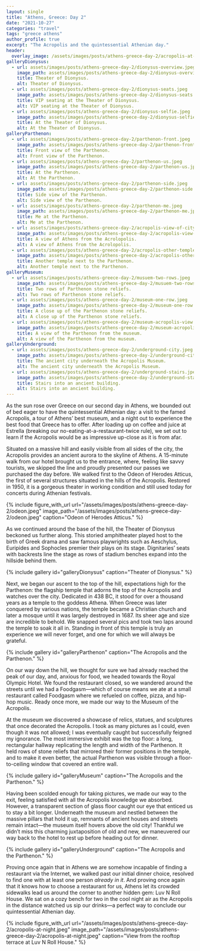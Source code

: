```yaml
---
layout: single
title: "Athens, Greece: Day 2"
date: "2021-10-27"
categories: "travel"
tags: "greece athens"
author_profile: true
excerpt: "The Acropolis and the quintessential Athenian day."
header:
  overlay_image: /assets/images/posts/athens-greece-day-2/acropolis-at-night.jpeg
galleryDionysus:
  - url: assets/images/posts/athens-greece-day-2/dionysus-overview.jpeg
    image_path: assets/images/posts/athens-greece-day-2/dionysus-overview.jpeg
    title: Theater of Dionysus.
    alt: Theater of Dionysus.
  - url: assets/images/posts/athens-greece-day-2/dionysus-seats.jpeg
    image_path: assets/images/posts/athens-greece-day-2/dionysus-seats.jpeg
    title: VIP seating at the Theater of Dionysus.
    alt: VIP seating at the Theater of Dionysus.
  - url: assets/images/posts/athens-greece-day-2/dionysus-selfie.jpeg
    image_path: assets/images/posts/athens-greece-day-2/dionysus-selfie.jpeg
    title: At the Theater of Dionysus.
    alt: At the Theater of Dionysus.
galleryParthenon:
  - url: assets/images/posts/athens-greece-day-2/parthenon-front.jpeg
    image_path: assets/images/posts/athens-greece-day-2/parthenon-front.jpeg
    title: Front view of the Parthenon.
    alt: Front view of the Parthenon.
  - url: assets/images/posts/athens-greece-day-2/parthenon-us.jpeg
    image_path: assets/images/posts/athens-greece-day-2/parthenon-us.jpeg
    title: At the Parthenon.
    alt: At the Parthenon.
  - url: assets/images/posts/athens-greece-day-2/parthenon-side.jpeg
    image_path: assets/images/posts/athens-greece-day-2/parthenon-side.jpeg
    title: Side view of the Parthenon.
    alt: Side view of the Parthenon.
  - url: assets/images/posts/athens-greece-day-2/parthenon-me.jpeg
    image_path: assets/images/posts/athens-greece-day-2/parthenon-me.jpeg
    title: Me at the Parthenon.
    alt: Me at the Parthenon.
  - url: assets/images/posts/athens-greece-day-2/acropolis-view-of-city.jpeg
    image_path: assets/images/posts/athens-greece-day-2/acropolis-view-of-city.jpeg
    title: A view of Athens from the Acrolopolis.
    alt: A view of Athens from the Acrolopolis.
  - url: assets/images/posts/athens-greece-day-2/acropolis-other-temple.jpeg
    image_path: assets/images/posts/athens-greece-day-2/acropolis-other-temple.jpeg
    title: Another temple next to the Parthenon.
    alt: Another temple next to the Parthenon.
galleryMuseum:
  - url: assets/images/posts/athens-greece-day-2/musuem-two-rows.jpeg
    image_path: assets/images/posts/athens-greece-day-2/musuem-two-rows.jpeg
    title: Two rows of Parthenon stone reliefs.
    alt: Two rows of Parthenon stone reliefs.
  - url: assets/images/posts/athens-greece-day-2/museum-one-row.jpeg
    image_path: assets/images/posts/athens-greece-day-2/museum-one-row.jpeg
    title: A close up of the Parthenon stone reliefs.
    alt: A close up of the Parthenon stone reliefs.
  - url: assets/images/posts/athens-greece-day-2/museum-acropolis-view.jpeg
    image_path: assets/images/posts/athens-greece-day-2/museum-acropolis-view.jpeg
    title: A view of the Parthenon from the museum.
    alt: A view of the Parthenon from the museum.
galleryUnderground:
  - url: assets/images/posts/athens-greece-day-2/underground-city.jpeg
    image_path: assets/images/posts/athens-greece-day-2/underground-city.jpeg
    title: The ancient city underneath the Acropolis Museum.
    alt: The ancient city underneath the Acropolis Museum.
  - url: assets/images/posts/athens-greece-day-2/underground-stairs.jpeg
    image_path: assets/images/posts/athens-greece-day-2/underground-stairs.jpeg
    title: Stairs into an ancient building.
    alt: Stairs into an ancient building.
---
```


As the sun rose over Greece on our second day in Athens, we bounded out of bed eager to have the quintessential Athenian day: a visit to the famed Acropolis, a tour of Athens’ best museum, and a night out to experience the best food that Greece has to offer. After loading up on coffee and juice at Estrella (breaking our no-eating-at-a-restaurant-twice rule), we set out to learn if the Acropolis would be as impressive up-close as it is from afar.

<!-- [Pic of skyline]? -->

Situated on a massive hill and easily visible from all sides of the city, the Acropolis provides an ancient aurora to the skyline of Athens. A 15-minute walk from our hotel brought us to the entrance, where, feeling like savvy tourists, we skipped the line and proudly presented our passes we purchased the day before. We walked first to the Odeon of Herodes Atticus, the first of several structures situated in the hills of the Acropolis. Restored in 1950, it is a gorgeous theater in working condition and still used today for concerts during Athenian festivals.

{% include figure_with_url
    url="/assets/images/posts/athens-greece-day-2/odeon.jpeg"
    image_path="/assets/images/posts/athens-greece-day-2/odeon.jpeg"
    caption="Odeon of Herodes Atticus."
%}

As we continued around the base of the hill, the Theater of Dionysus beckoned us further along. This storied amphitheater played host to the birth of Greek drama and saw famous playwrights such as Aeschylus, Euripides and Sophocles premier their plays on its stage. Dignitaries’ seats with backrests line the stage as rows of stadium benches expand into the hillside behind them.

{% include gallery id="galleryDionysus" caption="Theater of Dionysus." %}

Next, we began our ascent to the top of the hill, expectations high for the Parthenon: the flagship temple that adorns the top of the Acropolis and watches over the city. Dedicated in 438 BC, it stood for over a thousand years as a temple to the goddess Athena. When Greece was later conquered by various nations, the temple became a Christian church and later a mosque until it was largely destroyed in 1687. Its sheer age and size are incredible to behold. We snapped several pics and took two laps around the temple to soak it all in. Standing in front of this temple is truly an experience we will never forget, and one for which we will always be grateful.

{% include gallery id="galleryParthenon" caption="The Acropolis and the Parthenon." %}

On our way down the hill, we thought for sure we had already reached the peak of our day, and, anxious for food, we headed towards the Royal Olympic Hotel. We found the restaurant closed, so we wandered around the streets until we had a Foodgasm—which of course means we ate at a small restaurant called Foodgasm where we refueled on coffee, pizza, and hip-hop music. Ready once more, we made our way to the Museum of the Acropolis.

At the museum we discovered a showcase of relics, statues, and sculptures that once decorated the Acropolis. I took as many pictures as I could, even though it was not allowed; I was eventually caught but successfully feigned my ignorance. The most immersive exhibit was the top floor: a long, rectangular hallway replicating the length and width of the Parthenon. It held rows of stone reliefs that mirrored their former positions in the temple, and to make it even better, the actual Parthenon was visible through a floor-to-ceiling window that covered an entire wall.

{% include gallery id="galleryMuseum" caption="The Acropolis and the Parthenon." %}

Having been scolded enough for taking pictures, we made our way to the exit, feeling satisfied with all the Acropolis knowledge we absorbed. However, a transparent section of glass floor caught our eye that enticed us to stay a bit longer. Underneath the museum and nestled between the massive pillars that hold it up, remnants of ancient houses and streets remain intact—the museum itself hovers above the old city! Thankful we didn’t miss this charming juxtaposition of old and new, we maneuvered our way back to the hotel to rest up before heading out for dinner.

{% include gallery id="galleryUnderground" caption="The Acropolis and the Parthenon." %}

Proving once again that in Athens we are somehow incapable of finding a restaurant via the Internet, we walked past our initial dinner choice, resolved to find one with at least one person _already in it_. And proving once again that it knows how to choose a restaurant for us, Athens let its crowded sidewalks lead us around the corner to another hidden gem: Luv N Roll House. We sat on a cozy bench for two in the cool night air as the Acropolis in the distance watched us sip our drinks—a perfect way to conclude our quintessential Athenian day.

{% include figure_with_url
    url="/assets/images/posts/athens-greece-day-2/acropolis-at-night.jpeg"
    image_path="/assets/images/posts/athens-greece-day-2/acropolis-at-night.jpeg"
    caption="View from the rooftop terrace at Luv N Roll House."
%}
